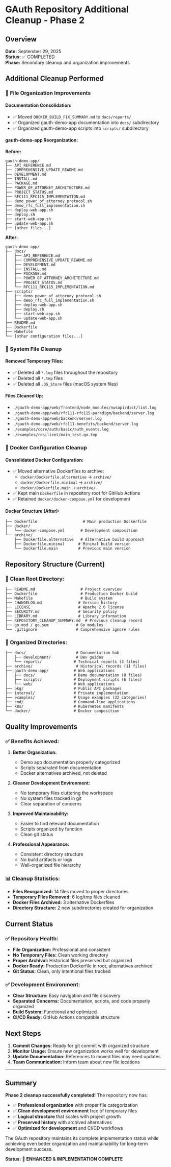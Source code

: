 # GAuth Repository Additional Cleanup - Phase 2

## Overview
**Date:** September 29, 2025  
**Status:** ✅ COMPLETED  
**Phase:** Secondary cleanup and organization improvements

## Additional Cleanup Performed

### 📁 File Organization Improvements

#### **Documentation Consolidation:**
- ✅ Moved `DOCKER_BUILD_FIX_SUMMARY.md` to `docs/reports/`
- ✅ Organized gauth-demo-app documentation into `docs/` subdirectory
- ✅ Organized gauth-demo-app scripts into `scripts/` subdirectory

#### **gauth-demo-app Reorganization:**
**Before:**
```
gauth-demo-app/
├── API_REFERENCE.md
├── COMPREHENSIVE_UPDATE_README.md
├── DEVELOPMENT.md
├── INSTALL.md
├── PACKAGE.md
├── POWER_OF_ATTORNEY_ARCHITECTURE.md
├── PROJECT_STATUS.md
├── RFC111_RFC115_IMPLEMENTATION.md
├── demo_power_of_attorney_protocol.sh
├── demo_rfc_full_implementation.sh
├── deploy-web-app.sh
├── deploy.sh
├── start-web-app.sh
├── update-web-app.sh
├── [other files...]
```

**After:**
```
gauth-demo-app/
├── docs/
│   ├── API_REFERENCE.md
│   ├── COMPREHENSIVE_UPDATE_README.md
│   ├── DEVELOPMENT.md
│   ├── INSTALL.md
│   ├── PACKAGE.md
│   ├── POWER_OF_ATTORNEY_ARCHITECTURE.md
│   ├── PROJECT_STATUS.md
│   └── RFC111_RFC115_IMPLEMENTATION.md
├── scripts/
│   ├── demo_power_of_attorney_protocol.sh
│   ├── demo_rfc_full_implementation.sh
│   ├── deploy-web-app.sh
│   ├── deploy.sh
│   ├── start-web-app.sh
│   └── update-web-app.sh
├── README.md
├── Dockerfile
├── Makefile
└── [other configuration files...]
```

### 🧹 System File Cleanup

#### **Removed Temporary Files:**
- ✅ Deleted all `*.log` files throughout the repository
- ✅ Deleted all `*.tmp` files
- ✅ Deleted all `.DS_Store` files (macOS system files)

#### **Files Cleaned Up:**
- `./gauth-demo-app/web/frontend/node_modules/nwsapi/dist/lint.log`
- `./gauth-demo-app/web/rfc111-rfc115-paradigm/backend/server.log`
- `./gauth-demo-app/web/backend/server.log`
- `./gauth-demo-app/web/rfc111-benefits/backend/server.log`
- `./examples/core/auth/basic/auth_events.log`
- `./examples/resilient/main_test.go.tmp`

### 🐳 Docker Configuration Cleanup

#### **Consolidated Docker Configuration:**
- ✅ Moved alternative Dockerfiles to archive:
  - `docker/Dockerfile.alternative` → `archive/`
  - `docker/Dockerfile.minimal` → `archive/`
  - `docker/Dockerfile.main` → `archive/`
- ✅ Kept main `Dockerfile` in repository root for GitHub Actions
- ✅ Retained `docker/docker-compose.yml` for development

#### **Docker Structure (After):**
```
├── Dockerfile                    # Main production Dockerfile
├── docker/
│   └── docker-compose.yml       # Development composition
└── archive/
    ├── Dockerfile.alternative   # Alternative build approach
    ├── Dockerfile.minimal      # Minimal build version
    └── Dockerfile.main         # Previous main version
```

## Repository Structure (Current)

### 📁 Clean Root Directory:
```
├── README.md                    # Project overview
├── Dockerfile                   # Production Docker build
├── Makefile                     # Build system
├── CHANGELOG.md                # Version history
├── LICENSE                     # Apache 2.0 license
├── SECURITY.md                 # Security policy
├── LIBRARY.md                  # Library information
├── REPOSITORY_CLEANUP_SUMMARY.md  # Previous cleanup record
├── go.mod / go.sum            # Go modules
└── .gitignore                 # Comprehensive ignore rules
```

### 📁 Organized Directories:
```
├── docs/                      # Documentation hub
│   ├── development/           # Dev guides
│   └── reports/              # Technical reports (3 files)
├── archive/                   # Historical records (11 files)
├── gauth-demo-app/           # Web applications
│   ├── docs/                 # Demo documentation (8 files)
│   ├── scripts/              # Deployment scripts (6 files)
│   └── web/                  # Web applications
├── pkg/                      # Public API packages
├── internal/                 # Private implementation
├── examples/                 # Usage examples (32 categories)
├── cmd/                      # Command-line applications
├── k8s/                      # Kubernetes manifests
└── docker/                   # Docker composition
```

## Quality Improvements

### ✅ Benefits Achieved:

1. **Better Organization:**
   - Demo app documentation properly categorized
   - Scripts separated from documentation
   - Docker alternatives archived, not deleted

2. **Cleaner Development Environment:**
   - No temporary files cluttering the workspace
   - No system files tracked in git
   - Clear separation of concerns

3. **Improved Maintainability:**
   - Easier to find relevant documentation
   - Scripts organized by function
   - Clean git status

4. **Professional Appearance:**
   - Consistent directory structure
   - No build artifacts or logs
   - Well-organized file hierarchy

### 📊 Cleanup Statistics:

- **Files Reorganized:** 14 files moved to proper directories
- **Temporary Files Removed:** 6 log/tmp files cleaned
- **Docker Files Archived:** 3 alternative Dockerfiles
- **Directory Structure:** 2 new subdirectories created for organization

## Current Status

### ✅ Repository Health:
- **File Organization:** Professional and consistent
- **No Temporary Files:** Clean working directory
- **Proper Archival:** Historical files preserved but organized
- **Docker Ready:** Production Dockerfile in root, alternatives archived
- **Git Status:** Clean, only intentional files tracked

### ✅ Development Environment:
- **Clear Structure:** Easy navigation and file discovery
- **Separated Concerns:** Documentation, scripts, and code properly organized
- **Build System:** Functional and optimized
- **CI/CD Ready:** GitHub Actions compatible structure

## Next Steps

1. **Commit Changes:** Ready for git commit with organized structure
2. **Monitor Usage:** Ensure new organization works well for development
3. **Update Documentation:** References to moved files may need updates
4. **Team Communication:** Inform team about new file locations

---

## Summary

**Phase 2 cleanup successfully completed!** The repository now has:

- ✅ **Professional organization** with proper file categorization
- ✅ **Clean development environment** free of temporary files
- ✅ **Logical structure** that scales with project growth  
- ✅ **Preserved history** with archived alternatives
- ✅ **Optimized for development** and CI/CD workflows

The GAuth repository maintains its complete implementation status while achieving even better organization and maintainability for long-term development success.

**Status:** 🎯 **ENHANCED & IMPLEMENTATION COMPLETE**